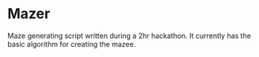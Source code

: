 # Mazer

Maze generating script written during a 2hr hackathon. It currently has the basic algorithm for creating the mazee.
